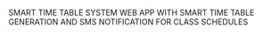 SMART TIME TABLE SYSTEM WEB APP WITH SMART TIME TABLE GENERATION AND SMS NOTIFICATION FOR CLASS SCHEDULES

